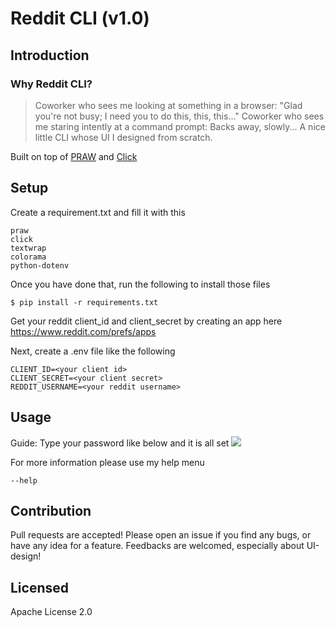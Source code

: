 # Reddit CLI (v1.0)
## Introduction
### Why Reddit CLI?

> Coworker who sees me looking at something in a browser: 
> "Glad you're not busy; I need you to do this, this, this..." 
> Coworker who sees me staring intently at a command prompt: Backs away, slowly...
A nice little CLI whose UI I designed from scratch.

Built on top of [PRAW](https://praw.readthedocs.io/en/latest/) 
and [Click](https://click.palletsprojects.com/en/8.0.x/)


## Setup
Create a requirement.txt and fill it with this
```
praw
click
textwrap
colorama
python-dotenv
```

Once you have done that, run the following to install those files

```console
$ pip install -r requirements.txt
```

Get your reddit client_id and client_secret by creating an app here
https://www.reddit.com/prefs/apps

Next, create a .env file like the following

```
CLIENT_ID=<your client id>
CLIENT_SECRET=<your client secret>
REDDIT_USERNAME=<your reddit username>
```

## Usage
Guide:
Type your password like below and it is all set
<img src="https://media.giphy.com/media/6qJpCqv5ewzQXHuVpL/giphy.gif">


For more information please use my help menu
```
--help
```

## Contribution
Pull requests are accepted! Please open an issue if you find any bugs, or have any idea for a feature. Feedbacks are welcomed, especially about UI-design!

## Licensed
Apache License 2.0
